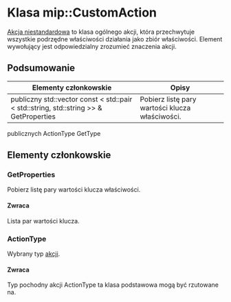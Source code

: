 # <a name="class-mipcustomaction"></a>Klasa mip::CustomAction 
[Akcja niestandardowa](#classmip_1_1_custom_action) to klasa ogólnego akcji, która przechwytuje wszystkie podrzędne właściwości działania jako zbiór właściwości. Element wywołujący jest odpowiedzialny zrozumieć znaczenia akcji.
## <a name="summary"></a>Podsumowanie
 Elementy członkowskie                        | Opisy                                
--------------------------------|---------------------------------------------
publiczny std::vector const < std::pair < std::string, std::string >> & GetProperties | Pobierz listę pary wartości klucza właściwości.
publicznych ActionType GetType
## <a name="members"></a>Elementy członkowskie
### <a name="getproperties"></a>GetProperties
Pobierz listę pary wartości klucza właściwości.
#### <a name="returns"></a>Zwraca
Lista par wartości klucza.
### <a name="actiontype"></a>ActionType
Wybrany typ [akcji](#classmip_1_1_action).
#### <a name="returns"></a>Zwraca
Typ pochodny akcji ActionType ta klasa podstawowa mogą być rzutowane na.